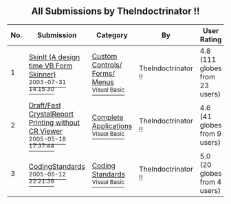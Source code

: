 ﻿<div align="center">

## All Submissions by TheIndoctrinator \!\!

</div>

No.  | Submission | Category | By   | User Rating
---- | ---------- | -------- | ---- | -----------
1 | [SkinIt \(A design time VB Form Skinner\)<br /><sup>2003-07-31 14:15:30</sup>](https://github.com/Planet-Source-Code/theindoctrinator-skinit-a-design-time-vb-form-skinner__1-60677) | [Custom Controls/ Forms/  Menus<br /><sup>Visual Basic</sup>](../ByCategory/custom-controls-forms-menus__1-4.md) | TheIndoctrinator \!\! | 4.8 (111 globes from 23 users)
2 | [Draft/Fast CrystalReport Printing without CR Viewer<br /><sup>2005-05-18 17:37:44</sup>](https://github.com/Planet-Source-Code/theindoctrinator-draft-fast-crystalreport-printing-without-cr-viewer__1-60587) | [Complete Applications<br /><sup>Visual Basic</sup>](../ByCategory/complete-applications__1-27.md) | TheIndoctrinator \!\! | 4.6 (41 globes from 9 users)
3 | [CodingStandards<br /><sup>2005-05-12 22:21:38</sup>](https://github.com/Planet-Source-Code/theindoctrinator-codingstandards__1-60512) | [Coding Standards<br /><sup>Visual Basic</sup>](../ByCategory/coding-standards__1-43.md) | TheIndoctrinator \!\! | 5.0 (20 globes from 4 users)
